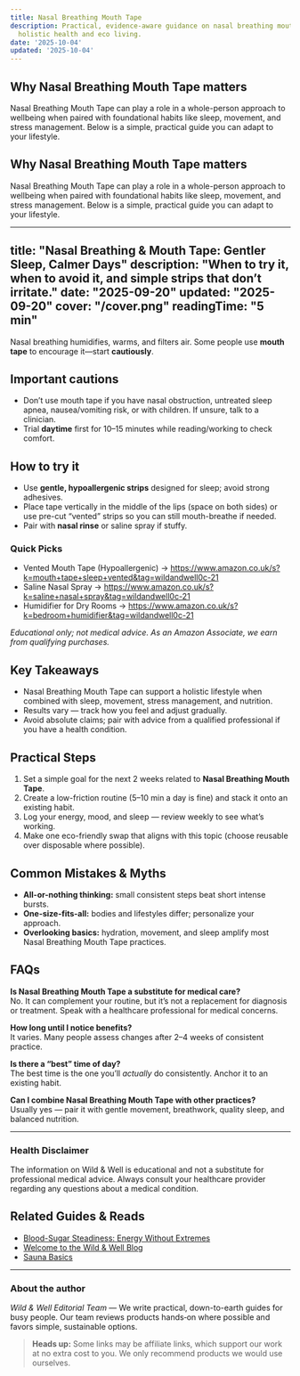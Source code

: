 ```yaml
---
title: Nasal Breathing Mouth Tape
description: Practical, evidence-aware guidance on nasal breathing mouth tape for
  holistic health and eco living.
date: '2025-10-04'
updated: '2025-10-04'
---
```


## Why Nasal Breathing Mouth Tape matters
Nasal Breathing Mouth Tape can play a role in a whole-person approach to wellbeing when paired with foundational habits like sleep, movement, and stress management. Below is a simple, practical guide you can adapt to your lifestyle.

## Why Nasal Breathing Mouth Tape matters
Nasal Breathing Mouth Tape can play a role in a whole-person approach to wellbeing when paired with foundational habits like sleep, movement, and stress management. Below is a simple, practical guide you can adapt to your lifestyle.

<!-- /content/guides/nasal-breathing-mouth-tape.md -->
---
title: "Nasal Breathing & Mouth Tape: Gentler Sleep, Calmer Days"
description: "When to try it, when to avoid it, and simple strips that don’t irritate."
date: "2025-09-20"
updated: "2025-09-20"
cover: "/cover.png"
readingTime: "5 min"
---

Nasal breathing humidifies, warms, and filters air. Some people use **mouth tape** to encourage it—start **cautiously**.

## Important cautions
- Don’t use mouth tape if you have nasal obstruction, untreated sleep apnea, nausea/vomiting risk, or with children. If unsure, talk to a clinician.
- Trial **daytime** first for 10–15 minutes while reading/working to check comfort.

## How to try it
- Use **gentle, hypoallergenic strips** designed for sleep; avoid strong adhesives.
- Place tape vertically in the middle of the lips (space on both sides) or use pre-cut “vented” strips so you can still mouth-breathe if needed.
- Pair with **nasal rinse** or saline spray if stuffy.

### Quick Picks
- Vented Mouth Tape (Hypoallergenic) → <https://www.amazon.co.uk/s?k=mouth+tape+sleep+vented&tag=wildandwell0c-21>
- Saline Nasal Spray → <https://www.amazon.co.uk/s?k=saline+nasal+spray&tag=wildandwell0c-21>
- Humidifier for Dry Rooms → <https://www.amazon.co.uk/s?k=bedroom+humidifier&tag=wildandwell0c-21>

*Educational only; not medical advice. As an Amazon Associate, we earn from qualifying purchases.*

## Key Takeaways
- Nasal Breathing Mouth Tape can support a holistic lifestyle when combined with sleep, movement, stress management, and nutrition.
- Results vary — track how you feel and adjust gradually.
- Avoid absolute claims; pair with advice from a qualified professional if you have a health condition.


## Practical Steps
1. Set a simple goal for the next 2 weeks related to **Nasal Breathing Mouth Tape**.
2. Create a low-friction routine (5–10 min a day is fine) and stack it onto an existing habit.
3. Log your energy, mood, and sleep — review weekly to see what’s working.
4. Make one eco-friendly swap that aligns with this topic (choose reusable over disposable where possible).


## Common Mistakes & Myths
- **All-or-nothing thinking:** small consistent steps beat short intense bursts.
- **One-size-fits-all:** bodies and lifestyles differ; personalize your approach.
- **Overlooking basics:** hydration, movement, and sleep amplify most Nasal Breathing Mouth Tape practices.


## FAQs
**Is Nasal Breathing Mouth Tape a substitute for medical care?**  
No. It can complement your routine, but it’s not a replacement for diagnosis or treatment. Speak with a healthcare professional for medical concerns.

**How long until I notice benefits?**  
It varies. Many people assess changes after 2–4 weeks of consistent practice.

**Is there a “best” time of day?**  
The best time is the one you’ll *actually* do consistently. Anchor it to an existing habit.

**Can I combine Nasal Breathing Mouth Tape with other practices?**  
Usually yes — pair it with gentle movement, breathwork, quality sleep, and balanced nutrition.


---

### Health Disclaimer
The information on Wild & Well is educational and not a substitute for professional medical advice. Always consult your healthcare provider regarding any questions about a medical condition.


## Related Guides & Reads
- [Blood-Sugar Steadiness: Energy Without Extremes](blood-sugar-steadiness.md)
- [Welcome to the Wild & Well Blog](../blog/welcome.md)
- [Sauna Basics](sauna-basics.md)

---

### About the author
*Wild & Well Editorial Team* — We write practical, down-to-earth guides for busy people. Our team reviews products hands‑on where possible and favors simple, sustainable options.

> **Heads up:** Some links may be affiliate links, which support our work at no extra cost to you. We only recommend products we would use ourselves.
